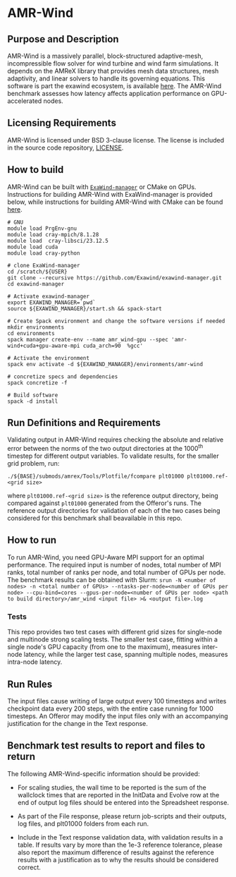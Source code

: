 # AMR-Wind

## Purpose and Description

AMR-Wind is a massively parallel, block-structured adaptive-mesh, incompressible flow solver for wind turbine and wind farm simulations. It depends on the AMReX library that provides mesh data structures, mesh adaptivity, and linear solvers to handle its governing equations. This software is part the exawind ecosystem, is available [here](https://github.com/exawind/AMR-Wind). The AMR-Wind benchmark assesses how latency affects application performance on GPU-accelerated nodes. 

## Licensing Requirements

AMR-Wind is licensed under BSD 3-clause license. The license is included in the source code repository, [LICENSE](https://github.com/Exawind/amr-wind/blob/main/LICENSE).

## How to build

AMR-Wind can be built with [`ExaWind-manager`](https://github.com/Exawind/exawind-manager) or CMake on GPUs. Instructions for building AMR-Wind with ExaWind-manager is provided below, while instructions for building AMR-Wind with CMake can be found [here](https://exawind.github.io/amr-wind/user/build.html).

```
# GNU
module load PrgEnv-gnu
module load cray-mpich/8.1.28
module load  cray-libsci/23.12.5
module load cuda
module load cray-python

# clone ExaWind-manager
cd /scratch/${USER}
git clone --recursive https://github.com/Exawind/exawind-manager.git
cd exawind-manager

# Activate exawind-manager
export EXAWIND_MANAGER=`pwd`
source ${EXAWIND_MANAGER}/start.sh && spack-start

# Create Spack environment and change the software versions if needed
mkdir environments
cd environments
spack manager create-env --name amr_wind-gpu --spec 'amr-wind+cuda+gpu-aware-mpi cuda_arch=90  %gcc'

# Activate the environment
spack env activate -d ${EXAWIND_MANAGER}/environments/amr-wind

# concretize specs and dependencies
spack concretize -f

# Build software
spack -d install

```

## Run Definitions and Requirements

Validating output in AMR-Wind requires checking the absolute and relative error between the norms of the two output directories at the 1000<sup>th</sup> timestep for different output variables. To validate results, for the smaller grid problem, run:

```
./${BASE}/submods/amrex/Tools/Plotfile/fcompare plt01000 plt01000.ref-<grid size>

```
where `plt01000.ref-<grid size>` is the reference output directory, being compared against `plt01000` generated from the Offeror's runs. The reference output directories for validation of each of the two cases being considered for this
benchmark shall beavailable in this repo.

## How to run

To run AMR-Wind, you need GPU-Aware MPI support for an optimal performance. The required input is number of nodes, total number of MPI ranks, total number of ranks per node, and total number of GPUs per node. The benchmark results can be obtained with Slurm: 
`srun -N <number of nodes> -n <total number of GPUs> --ntasks-per-node=<number of GPUs per node> --cpu-bind=cores --gpus-per-node=<number of GPUs per node> <path to build directory>/amr_wind <input file> >& <output file>.log`

### Tests

This repo provides two test cases with different grid sizes for single-node and multinode strong scaling tests. The smaller test case, fitting within a single node's GPU capacity (from one to the maximum), measures inter-node latency, while the larger test case, spanning multiple nodes, measures intra-node latency.

## Run Rules

The input files cause writing of large output every 100 timesteps and writes checkpoint data every 200 steps, with the entire case running for 1000 timesteps. An Offeror may modify the input files only with an accompanying justification for the change in the Text response.

## Benchmark test results to report and files to return

The following AMR-Wind-specific information should be provided:

* For scaling studies, the wall time to be reported is the sum of the wallclock times that are reported in the InitData and Evolve row at the end of output log files should be entered into the Spreadsheet response.

* As part of the File response, please return job-scripts and their outputs, log files, and plt01000 folders from each run.

* Include in the Text response validation data, with validation results in a table. If results vary by more than the 1e-3 reference tolerance, please also report the maximum difference of results against the reference results with a justification as to why the results should be considered correct.

